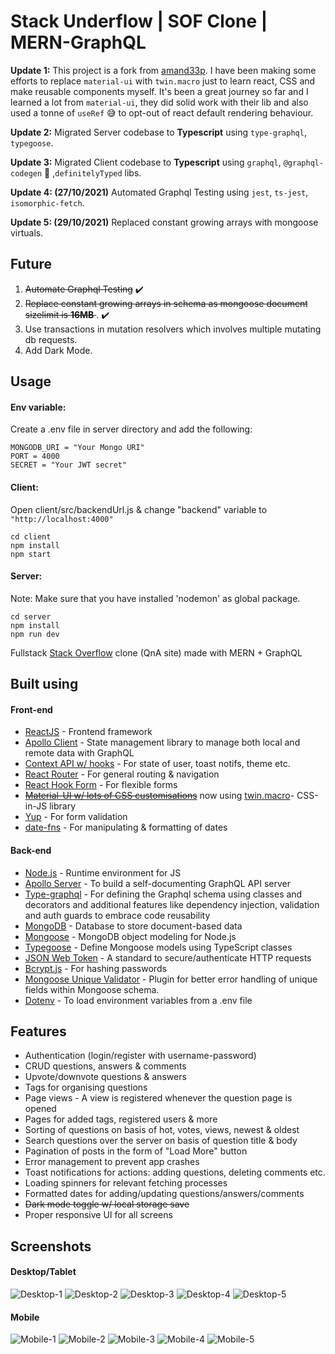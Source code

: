# Stack Underflow | SOF Clone | MERN-GraphQL

**Update 1:** This project is a fork from [amand33p](https://github.com/amand33p). I have been making some efforts to replace `material-ui` with `twin.macro` just to learn react, CSS and make reusable components myself. It's been a great journey so far and I learned a lot from `material-ui`, they did solid work with their lib and also used a tonne of `useRef` 😅 to opt-out of react default rendering behaviour.

**Update 2:** Migrated Server codebase to **Typescript** using `type-graphql`, `typegoose`.

**Update 3:** Migrated Client codebase to **Typescript** using `graphql`, `@graphql-codegen` 💚 ,`definitelyTyped` libs.

**Update 4: (27/10/2021)** Automated Graphql Testing using `jest`, `ts-jest`, `isomorphic-fetch`.

**Update 5: (29/10/2021)** Replaced constant growing arrays with mongoose virtuals.

## Future

1. <strike>Automate Graphql Testing</strike> ✔️
2. <strike>Replace constant growing arrays in schema as mongoose document sizelimit is **16MB** </strike>. ✔️
3. Use transactions in mutation resolvers which involves multiple mutating db requests.
4. Add Dark Mode.

## Usage

#### Env variable:

Create a .env file in server directory and add the following:

```
MONGODB_URI = "Your Mongo URI"
PORT = 4000
SECRET = "Your JWT secret"

```

#### Client:

Open client/src/backendUrl.js & change "backend" variable to `"http://localhost:4000"`

```
cd client
npm install
npm start
```

#### Server:

Note: Make sure that you have installed 'nodemon' as global package.

```
cd server
npm install
npm run dev
```

Fullstack [Stack Overflow](https://stackoverflow.com/) clone (QnA site) made with MERN + GraphQL

## Built using

#### Front-end

- [ReactJS](https://reactjs.org/) - Frontend framework
- [Apollo Client](https://www.apollographql.com/docs/react/) - State management library to manage both local and remote data with GraphQL
- [Context API w/ hooks](https://reactjs.org/docs/context.html) - For state of user, toast notifs, theme etc.
- [React Router](https://reactrouter.com/) - For general routing & navigation
- [React Hook Form](https://react-hook-form.com/) - For flexible forms
- ~~[Material-UI w/ lots of CSS customisations](https://material-ui.com/)~~ now using [twin.macro](https://github.com/ben-rogerson/twin.macro)- CSS-in-JS library
- [Yup](https://github.com/jquense/yup) - For form validation
- [date-fns](https://date-fns.org/) - For manipulating & formatting of dates

#### Back-end

- [Node.js](https://nodejs.org/en/) - Runtime environment for JS
- [Apollo Server](https://www.apollographql.com/docs/apollo-server/) - To build a self-documenting GraphQL API server
- [Type-graphql](https://typegraphql.com/docs/introduction.html) - For defining the Graphql schema using classes and decorators and additional features like dependency injection, validation and auth guards to embrace code reusability
- [MongoDB](https://www.mongodb.com/) - Database to store document-based data
- [Mongoose](https://mongoosejs.com/) - MongoDB object modeling for Node.js
- [Typegoose](https://typegoose.github.io/typegoose/) - Define Mongoose models using TypeScript classes
- [JSON Web Token](https://jwt.io/) - A standard to secure/authenticate HTTP requests
- [Bcrypt.js](https://www.npmjs.com/package/bcryptjs) - For hashing passwords
- [Mongoose Unique Validator](https://www.npmjs.com/package/mongoose-unique-validator) - Plugin for better error handling of unique fields within Mongoose schema.
- [Dotenv](https://www.npmjs.com/package/dotenv) - To load environment variables from a .env file

## Features

- Authentication (login/register with username-password)
- CRUD questions, answers & comments
- Upvote/downvote questions & answers
- Tags for organising questions
- Page views - A view is registered whenever the question page is opened
- Pages for added tags, registered users & more
- Sorting of questions on basis of hot, votes, views, newest & oldest
- Search questions over the server on basis of question title & body
- Pagination of posts in the form of "Load More" button
- Error management to prevent app crashes
- Toast notifications for actions: adding questions, deleting comments etc.
- Loading spinners for relevant fetching processes
- Formatted dates for adding/updating questions/answers/comments
- <strike>Dark mode toggle w/ local storage save</strike>
- Proper responsive UI for all screens

## Screenshots

#### Desktop/Tablet

![Desktop-1](https://github.com/amand33p/stack-underflow-mern-gql/blob/master/screenshots/desktop-1.jpg)
![Desktop-2](https://github.com/amand33p/stack-underflow-mern-gql/blob/master/screenshots/desktop-2.jpg)
![Desktop-3](https://github.com/amand33p/stack-underflow-mern-gql/blob/master/screenshots/desktop-3.jpg)
![Desktop-4](https://github.com/amand33p/stack-underflow-mern-gql/blob/master/screenshots/desktop-4.jpg)
![Desktop-5](https://github.com/amand33p/stack-underflow-mern-gql/blob/master/screenshots/desktop-5.jpg)

#### Mobile

![Mobile-1](https://github.com/amand33p/stack-underflow-mern-gql/blob/master/screenshots/mobile-1.jpg)
![Mobile-2](https://github.com/amand33p/stack-underflow-mern-gql/blob/master/screenshots/mobile-2.jpg)
![Mobile-3](https://github.com/amand33p/stack-underflow-mern-gql/blob/master/screenshots/mobile-3.jpg)
![Mobile-4](https://github.com/amand33p/stack-underflow-mern-gql/blob/master/screenshots/mobile-4.jpg)
![Mobile-5](https://github.com/amand33p/stack-underflow-mern-gql/blob/master/screenshots/mobile-5.jpg)
